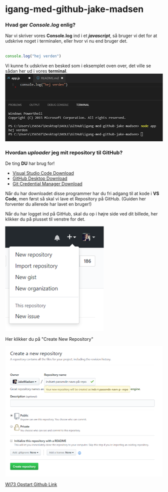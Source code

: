 # igang-med-github-jake-madsen

### Hvad gør **_Console.log_** enlig?

Nar vi skriver vores __Console.log__ ind i et **_javascript_**, så bruger vi det for at udskrive noget i terminalen, eller hvor vi nu end bruger det.

``` javascript 

console.log("hej verden")

```

Vi kunne fx udskrive en besked som i eksemplet oven over, det ville se sådan her ud i vores **terminal**.
![Billedet virker ikke! Ups, prøv igen senere](https://github.com/wi73c-praktisk-web/igang-med-github-jake-madsen/blob/master/img/eksempel1.png?raw=trueg "Eksempel 1")


### Hvordan **_uploader_** jeg mit repository til **GitHub**?

De ting __DU__ har brug for!

* [Visual Studio Code Download](https://code.visualstudio.com/ "Download VS Code")
* [GitHub Desktop Download](https://desktop.github.com/ "Download GitHub Desktop")
* [Git Credential Manager Download](https://github.com/Microsoft/Git-Credential-Manager-for-Windows/releases/tag/v1.12.0 "Download Credentials Manager")


Når du har downloadet disse programmer har du fri adgang til at kode i **VS Code**, men først så skal vi lave et Repository på GitHub. (Guiden her forventer du allerede har lavet en bruger!)

Når du har logget ind på GitHub, skal du op i højre side ved dit billede, her klikker du på plusset til venstre for det. 

![Billedet virker ikke! Ups, prøv igen senere](https://github.com/wi73c-praktisk-web/igang-med-github-jake-madsen/blob/master/img/guide1.png?raw=true "Guide 1")


Her klikker du på "Create New Repository"


![Billedet virker ikke! Ups, prøv igen senere](https://github.com/wi73c-praktisk-web/igang-med-github-jake-madsen/blob/master/img/guide2.png?raw=true "Guide 2")





[WI73 Opstart Github Link](https://github.com/rts-cmk/WI73-Opstart "WI73 Opstart")